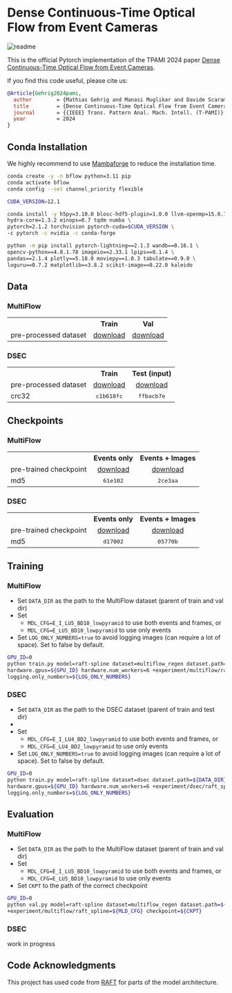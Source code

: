 # Dense Continuous-Time Optical Flow from Event Cameras

![readme](https://github.com/uzh-rpg/bflow/assets/6841681/2b8c7a7f-3c75-49d4-85cd-51c78b0884d3)

This is the official Pytorch implementation of the TPAMI 2024 paper [Dense Continuous-Time Optical Flow from Event Cameras](https://ieeexplore.ieee.org/document/10419040).

If you find this code useful, please cite us:
```bibtex
@Article{Gehrig2024pami,
  author        = {Mathias Gehrig and Manasi Muglikar and Davide Scaramuzza},
  title         = {Dense Continuous-Time Optical Flow from Event Cameras},
  journal       = {{IEEE} Trans. Pattern Anal. Mach. Intell. (T-PAMI)},
  year          = 2024
}
```

## Conda Installation
We highly recommend to use [Mambaforge](https://github.com/conda-forge/miniforge#mambaforge) to reduce the installation time.
```Bash
conda create -y -n bflow python=3.11 pip
conda activate bflow
conda config --set channel_priority flexible

CUDA_VERSION=12.1

conda install -y h5py=3.10.0 blosc-hdf5-plugin=1.0.0 llvm-openmp=15.0.7 \
hydra-core=1.3.2 einops=0.7 tqdm numba \
pytorch=2.1.2 torchvision pytorch-cuda=$CUDA_VERSION \
-c pytorch -c nvidia -c conda-forge

python -m pip install pytorch-lightning==2.1.3 wandb==0.16.1 \
opencv-python==4.8.1.78 imageio==2.33.1 lpips==0.1.4 \
pandas==2.1.4 plotly==5.18.0 moviepy==1.0.3 tabulate==0.9.0 \
loguru==0.7.2 matplotlib==3.8.2 scikit-image==0.22.0 kaleido
```
## Data
### MultiFlow
<table><tbody>
<th valign="bottom"></th>
<th valign="bottom">Train</th>
<th valign="bottom">Val</th>
<tr><td align="left">pre-processed dataset</td>
<td align="center"><a href="https://download.ifi.uzh.ch/rpg/bflow/multiflow/train.tar">download</a></td>
<td align="center"><a href="https://download.ifi.uzh.ch/rpg/bflow/multiflow/test.tar">download</a></td>
</tr>
</tbody></table>

### DSEC
<table><tbody>
<th valign="bottom"></th>
<th valign="bottom">Train</th>
<th valign="bottom">Test (input)</th>
<tr><td align="left">pre-processed dataset</td>
<td align="center"><a href="https://download.ifi.uzh.ch/rpg/bflow/DSEC/train.tar">download</a></td>
<td align="center"><a href="https://download.ifi.uzh.ch/rpg/bflow/DSEC/test.tar">download</a></td>
</tr>
<tr><td align="left">crc32</td>
<td align="center"><tt>c1b618fc</tt></td>
<td align="center"><tt>ffbacb7e</tt></td>
</tr>
</tbody></table>

## Checkpoints

### MultiFlow

<table><tbody>
<th valign="bottom"></th>
<th valign="bottom">Events only</th>
<th valign="bottom">Events + Images</th>
<tr><td align="left">pre-trained checkpoint</td>
<td align="center"><a href="https://download.ifi.uzh.ch/rpg/bflow/checkpoints/multiflow/E_LU5_BD10.ckpt">download</a></td>
<td align="center"><a href="https://download.ifi.uzh.ch/rpg/bflow/checkpoints/multiflow/E_I_LU5_BD10.ckpt">download</a></td>
</tr>
<tr><td align="left">md5</td>
<td align="center"><tt>61e102</tt></td>
<td align="center"><tt>2ce3aa</tt></td>
</tr>
</tbody></table>

### DSEC

<table><tbody>
<th valign="bottom"></th>
<th valign="bottom">Events only</th>
<th valign="bottom">Events + Images</th>
<tr><td align="left">pre-trained checkpoint</td>
<td align="center"><a href="https://download.ifi.uzh.ch/rpg/bflow/checkpoints/dsec/E_LU4_BD2.ckpt">download</a></td>
<td align="center"><a href="https://download.ifi.uzh.ch/rpg/bflow/checkpoints/dsec/E_I_LU4_BD2.ckpt">download</a></td>
</tr>
<tr><td align="left">md5</td>
<td align="center"><tt>d17002</tt></td>
<td align="center"><tt>05770b</tt></td>
</tr>
</tbody></table>


## Training

### MultiFlow
- Set `DATA_DIR` as the path to the MultiFlow dataset (parent of train and val dir)
- Set
    - `MDL_CFG=E_I_LU5_BD10_lowpyramid` to use both events and frames, or
    - `MDL_CFG=E_LU5_BD10_lowpyramid` to use only events
- Set `LOG_ONLY_NUMBERS=true` to avoid logging images (can require a lot of space). Set to false by default.

```Bash
GPU_ID=0
python train.py model=raft-spline dataset=multiflow_regen dataset.path=${DATA_DIR} wandb.group_name=multiflow \
hardware.gpus=${GPU_ID} hardware.num_workers=6 +experiment/multiflow/raft_spline=${MLD_CFG} \
logging.only_numbers=${LOG_ONLY_NUMBERS}
```

### DSEC
- Set `DATA_DIR` as the path to the DSEC dataset (parent of train and test dir)
- 
- Set
  - `MDL_CFG=E_I_LU4_BD2_lowpyramid` to use both events and frames, or
  - `MDL_CFG=E_LU4_BD2_lowpyramid` to use only events
- Set `LOG_ONLY_NUMBERS=true` to avoid logging images (can require a lot of space). Set to false by default.

```Bash
GPU_ID=0
python train.py model=raft-spline dataset=dsec dataset.path=${DATA_DIR} wandb.group_name=dsec \
hardware.gpus=${GPU_ID} hardware.num_workers=6 +experiment/dsec/raft_spline=${MLD_CFG} \
logging.only_numbers=${LOG_ONLY_NUMBERS}
```

## Evaluation 

### MultiFlow
- Set `DATA_DIR` as the path to the MultiFlow dataset (parent of train and val dir)
- Set
  - `MDL_CFG=E_I_LU5_BD10_lowpyramid` to use both events and frames, or
  - `MDL_CFG=E_LU5_BD10_lowpyramid` to use only events
- Set `CKPT` to the path of the correct checkpoint

```Bash
GPU_ID=0
python val.py model=raft-spline dataset=multiflow_regen dataset.path=${DATA_DIR} hardware.gpus=${GPU_ID} \
+experiment/multiflow/raft_spline=${MLD_CFG} checkpoint=${CKPT}
```

### DSEC

work in progress

## Code Acknowledgments
This project has used code from [RAFT](https://github.com/princeton-vl/RAFT) for parts of the model architecture.
